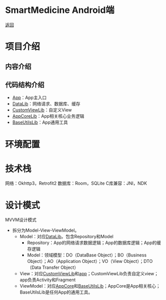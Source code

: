 **SmartMedicine Android端**
=============

[返回](../README.md)

# 项目介绍

## 内容介绍

## 代码结构介绍
* [App](app)：App主入口
* [DataLib](data/DataLib)：网络请求、数据库、缓存
* [CustomViewLib](view/CustomViewLib)：自定义View
* [AppCoreLib](core/AppCoreLib)：App相关核心业务逻辑
* [BaseUtilsLib](core/BaseUtilsLib)：App通用工具

# 环境配置

# 技术栈
网络：Okhttp3，Retrofit2
数据库：Room，SQLite
C库兼容：JNI，NDK

# 设计模式
MVVM设计模式
* 拆分为Model-View-ViewModel。
  * Model：对应[DataLib](data/DataLib)。包含Repository和Model
    * Repository：App的网络请求数据逻辑；App的数据库逻辑；App的缓存逻辑
    * Model：领域模型：DO（DataBase Object）；BO（Business Object）；AO（Application Object）；VO（View Object）；DTO（Data Transfer Object）
  * View：对应[CustomViewLib](view/CustomViewLib)和[app](app)；CustomViewLib负责自定义view；app负责Activity和Fragment
  * ViewModel：对应[AppCore](core/AppCoreLib)和[BaseUtilsLib](core/BaseUtilsLib)；AppCore是App相关核心；BaseUtilsLib是任何App的通用工具。
